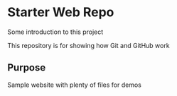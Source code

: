 # Starter Web Repo
Some introduction to this project

This repository is for showing how Git and GitHub work

## Purpose

Sample website with plenty of files for demos

